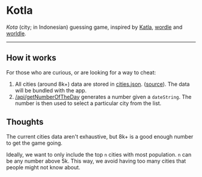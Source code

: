 # Kotla

_Kota_ (city; in Indonesian) guessing game, inspired by [Katla](https://github.com/pveyes/katla), [wordle](https://www.powerlanguage.co.uk/wordle/) and [worldle](https://worldle.teuteuf.fr/).

---

## How it works

For those who are curious, or are looking for a way to cheat:

1. All cities (around 8k+) data are stored in [cities.json](./utils/dataSources/cities.json). ([source](https://simplemaps.com/data/id-cities)). The data will be bundled with the app.
2. [/api/getNumberOfTheDay](./pages/api/getNumberOfTheDay.ts) generates a number given a `dateString`. The number is then used to select a particular city from the list.

## Thoughts

The current cities data aren't exhaustive, but 8k+ is a good enough number to get the game going.

Ideally, we want to only include the top `n` cities with most population. `n` can be any number above 5k. This way, we avoid having too many cities that people might not know about.
